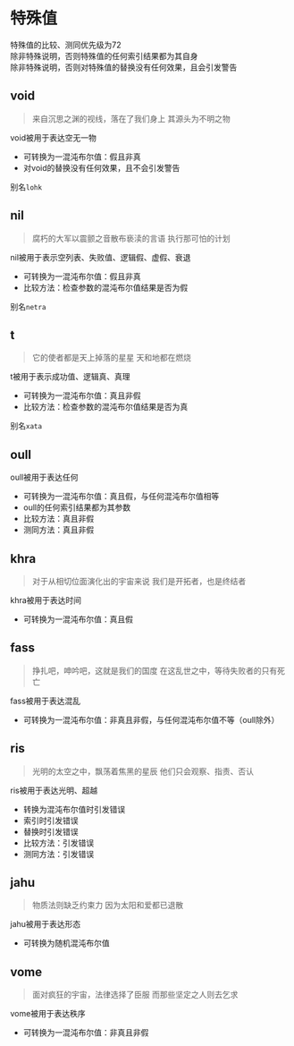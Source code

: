 # 特殊值  
特殊值的比较、测同优先级为72  
除非特殊说明，否则特殊值的任何索引结果都为其自身  
除非特殊说明，否则对特殊值的替换没有任何效果，且会引发警告  

## void  
> 来自沉思之渊的视线，落在了我们身上
>其源头为不明之物

void被用于表达空无一物  
- 可转换为一混沌布尔值：假且非真  
- 对void的替换没有任何效果，且不会引发警告  

别名`lohk`
## nil  
> 腐朽的大军以震颤之音散布亵渎的言语
>执行那可怕的计划

nil被用于表示空列表、失败值、逻辑假、虚假、衰退  
- 可转换为一混沌布尔值：假且非真  
- 比较方法：检查参数的混沌布尔值结果是否为假  

别名`netra`  
## t  
> 它的使者都是天上掉落的星星
>天和地都在燃烧

t被用于表示成功值、逻辑真、真理  
- 可转换为一混沌布尔值：真且非假  
- 比较方法：检查参数的混沌布尔值结果是否为真  

别名`xata`  
## oull  
oull被用于表达任何  
- 可转换为一混沌布尔值：真且假，与任何混沌布尔值相等  
- oull的任何索引结果都为其参数  
- 比较方法：真且非假  
- 测同方法：真且非假  

## khra  
> 对于从相切位面演化出的宇宙来说
>我们是开拓者，也是终结者

khra被用于表达时间  
- 可转换为一混沌布尔值：真且假  

## fass  
> 挣扎吧，呻吟吧，这就是我们的国度
>在这乱世之中，等待失败者的只有死亡

fass被用于表达混乱  
- 可转换为一混沌布尔值：非真且非假，与任何混沌布尔值不等（oull除外）  

## ris  
> 光明的太空之中，飘荡着焦黑的星辰
>他们只会观察、指责、否认

ris被用于表达光明、超越  
- 转换为混沌布尔值时引发错误  
- 索引时引发错误  
- 替换时引发错误  
- 比较方法：引发错误  
- 测同方法：引发错误  

## jahu  
> 物质法则缺乏约束力
>因为太阳和爱都已退散 

jahu被用于表达形态  
- 可转换为随机混沌布尔值  

## vome  
> 面对疯狂的宇宙，法律选择了臣服
>而那些坚定之人则去乞求

vome被用于表达秩序  
- 可转换为一混沌布尔值：非真且非假  

